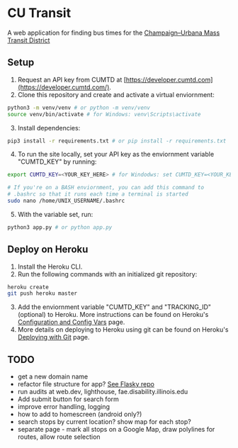 # CU Transit

A web application for finding bus times for the [Champaign–Urbana Mass Transit District](https://mtd.org/)

## Setup

1. Request an API key from CUMTD at [https://developer.cumtd.com](https://developer.cumtd.com/).
2. Clone this repository and create and activate a virtual enviornment:
```bash
python3 -m venv/venv # or python -m venv/venv
source venv/bin/activate # for Windows: venv\Scripts\activate
```
3. Install dependencies:
```bash
pip3 install -r requirements.txt # or pip install -r requirements.txt
```
4. To run the site locally, set your API key as the enviornment variable "CUMTD_KEY" by running:
```bash
export CUMTD_KEY=<YOUR_KEY_HERE> # for Windodws: set CUMTD_KEY=<YOUR_KEY_HERE>

# If you're on a BASH enviornment, you can add this command to
# .bashrc so that it runs each time a terminal is started
sudo nano /home/UNIX_USERNAME/.bashrc
```
5. With the variable set, run:
```bash
python3 app.py # or python app.py
```

## Deploy on Heroku

1. Install the Heroku CLI.
2. Run the following commands with an initialized git repository:
```bash
heroku create
git push heroku master
```
3. Add the enviornment variable "CUMTD_KEY" and "TRACKING_ID" (optional) to Heroku. More instructions can be found on Heroku's [Configuration and Config Vars](https://devcenter.heroku.com/articles/config-vars) page. 
4. More details on deploying to Heroku using git can be found on Heroku's [Deploying with Git](https://devcenter.heroku.com/articles/git) page.

## TODO

- get a new domain name
- refactor file structure for app? [See Flasky repo](https://github.com/miguelgrinberg/flasky)
- run audits at web.dev, lighthouse, fae.disability.illinois.edu
- Add submit button for search form
- improve error handling, logging
- how to add to homescreen (android only?)
- search stops by current location? show map for each stop?
- separate page - mark all stops on a Google Map, draw polylines for routes, allow route selection
